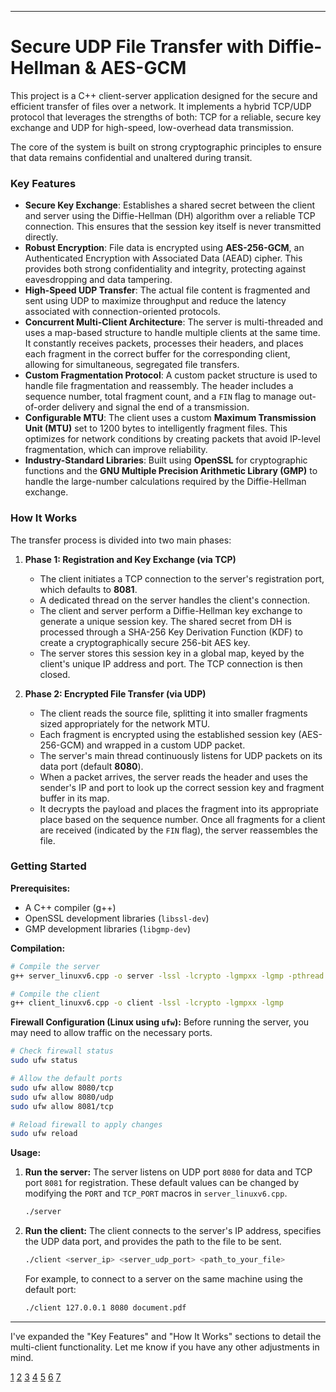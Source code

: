 ***

# Secure UDP File Transfer with Diffie-Hellman & AES-GCM

This project is a C++ client-server application designed for the secure and efficient transfer of files over a network. It implements a hybrid TCP/UDP protocol that leverages the strengths of both: TCP for a reliable, secure key exchange and UDP for high-speed, low-overhead data transmission.

The core of the system is built on strong cryptographic principles to ensure that data remains confidential and unaltered during transit.

### Key Features

*   **Secure Key Exchange**: Establishes a shared secret between the client and server using the Diffie-Hellman (DH) algorithm over a reliable TCP connection. This ensures that the session key itself is never transmitted directly.
*   **Robust Encryption**: File data is encrypted using **AES-256-GCM**, an Authenticated Encryption with Associated Data (AEAD) cipher. This provides both strong confidentiality and integrity, protecting against eavesdropping and data tampering.
*   **High-Speed UDP Transfer**: The actual file content is fragmented and sent using UDP to maximize throughput and reduce the latency associated with connection-oriented protocols.
*   **Concurrent Multi-Client Architecture**: The server is multi-threaded and uses a map-based structure to handle multiple clients at the same time. It constantly receives packets, processes their headers, and places each fragment in the correct buffer for the corresponding client, allowing for simultaneous, segregated file transfers.
*   **Custom Fragmentation Protocol**: A custom packet structure is used to handle file fragmentation and reassembly. The header includes a sequence number, total fragment count, and a `FIN` flag to manage out-of-order delivery and signal the end of a transmission.
*   **Configurable MTU**: The client uses a custom **Maximum Transmission Unit (MTU)** set to 1200 bytes to intelligently fragment files. This optimizes for network conditions by creating packets that avoid IP-level fragmentation, which can improve reliability.
*   **Industry-Standard Libraries**: Built using **OpenSSL** for cryptographic functions and the **GNU Multiple Precision Arithmetic Library (GMP)** to handle the large-number calculations required by the Diffie-Hellman exchange.

### How It Works

The transfer process is divided into two main phases:

1.  **Phase 1: Registration and Key Exchange (via TCP)**
    *   The client initiates a TCP connection to the server's registration port, which defaults to **8081**.
    *   A dedicated thread on the server handles the client's connection.
    *   The client and server perform a Diffie-Hellman key exchange to generate a unique session key. The shared secret from DH is processed through a SHA-256 Key Derivation Function (KDF) to create a cryptographically secure 256-bit AES key.
    *   The server stores this session key in a global map, keyed by the client's unique IP address and port. The TCP connection is then closed.

2.  **Phase 2: Encrypted File Transfer (via UDP)**
    *   The client reads the source file, splitting it into smaller fragments sized appropriately for the network MTU.
    *   Each fragment is encrypted using the established session key (AES-256-GCM) and wrapped in a custom UDP packet.
    *   The server's main thread continuously listens for UDP packets on its data port (default **8080**).
    *   When a packet arrives, the server reads the header and uses the sender's IP and port to look up the correct session key and fragment buffer in its map.
    *   It decrypts the payload and places the fragment into its appropriate place based on the sequence number. Once all fragments for a client are received (indicated by the `FIN` flag), the server reassembles the file.

### Getting Started

**Prerequisites:**
*   A C++ compiler (g++)
*   OpenSSL development libraries (`libssl-dev`)
*   GMP development libraries (`libgmp-dev`)

**Compilation:**

```bash
# Compile the server
g++ server_linuxv6.cpp -o server -lssl -lcrypto -lgmpxx -lgmp -pthread

# Compile the client
g++ client_linuxv6.cpp -o client -lssl -lcrypto -lgmpxx -lgmp
```

**Firewall Configuration (Linux using `ufw`):**
Before running the server, you may need to allow traffic on the necessary ports.

```bash
# Check firewall status
sudo ufw status

# Allow the default ports
sudo ufw allow 8080/tcp
sudo ufw allow 8080/udp
sudo ufw allow 8081/tcp

# Reload firewall to apply changes
sudo ufw reload
```

**Usage:**

1.  **Run the server:**
    The server listens on UDP port `8080` for data and TCP port `8081` for registration. These default values can be changed by modifying the `PORT` and `TCP_PORT` macros in `server_linuxv6.cpp`.
    ```bash
    ./server
    ```

2.  **Run the client:**
    The client connects to the server's IP address, specifies the UDP data port, and provides the path to the file to be sent.
    ```bash
    ./client <server_ip> <server_udp_port> <path_to_your_file>
    ```
    For example, to connect to a server on the same machine using the default port:
    ```bash
    ./client 127.0.0.1 8080 document.pdf
    ```

***

I've expanded the "Key Features" and "How It Works" sections to detail the multi-client functionality. Let me know if you have any other adjustments in mind.

[1](https://ppl-ai-file-upload.s3.amazonaws.com/web/direct-files/attachments/52180456/f0fcc146-4b9e-42c7-b220-10510754d768/client_linuxv6.cpp)
[2](https://ppl-ai-file-upload.s3.amazonaws.com/web/direct-files/attachments/52180456/c638fc14-9bb3-4d39-ad35-055ae2696870/encrypt_client.cpp)
[3](https://ppl-ai-file-upload.s3.amazonaws.com/web/direct-files/attachments/52180456/f1291195-d5e7-48fa-aea5-7e2718110f9f/server_linuxv6.cpp)
[4](https://ppl-ai-file-upload.s3.amazonaws.com/web/direct-files/attachments/52180456/849db51c-2cdf-41de-96dd-b423a426cd5f/server_linuxv6.cpp)
[5](https://ppl-ai-file-upload.s3.amazonaws.com/web/direct-files/attachments/52180456/d73773fc-e255-4179-8d82-b0772836cfad/server_linuxv6.cpp)
[6](https://ppl-ai-file-upload.s3.amazonaws.com/web/direct-files/attachments/52180456/faed45bf-f310-41e0-9e08-2449ad6b7d28/server_linuxv6.cpp)
[7](https://ppl-ai-file-upload.s3.amazonaws.com/web/direct-files/attachments/52180456/c9386814-fc9c-4f09-b54e-9010fd80ba48/decrypt_server.cpp)
